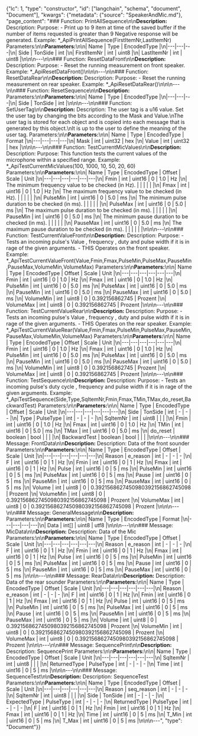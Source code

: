 {"lc": 1, "type": "constructor", "id": ["langchain", "schema", "document", "Document"], "kwargs": {"metadata": {"source": "SpeakerAndMic.md"}, "page_content": "### Function: PrintAllSequence\n\n**Description:** Description: Purpose: - Print up to 9 item at time of the saved buffer if the number of items requested is greater than 9 Negative response will be generated. Example: *_ApiPrintAllSequence(FirstItemNr,LastItemNr) Parameters:\n\n**Parameters:**\n\n| Name | Type | EncodedType |\n|---|---|---|\n| Side | TonSide | int |\n| FirstItemNr | int | uint8 |\n| LastItemNr | int | uint8 |\n\n\n---\n\n### Function: ResetDataFront\n\n**Description:** Description: Purpose: - Reset the running measurement on front speaker. Example: *_ApiResetDataFront()\n\n\n---\n\n### Function: ResetDataRear\n\n**Description:** Description: Purpose: - Reset the running measurement on rear speaker. Example: *_ApiResetDataRear()\n\n\n---\n\n### Function: ResetSequence\n\n**Description:** Parameters:\n\n**Parameters:**\n\n| Name | Type | EncodedType |\n|---|---|---|\n| Side | TonSide | int |\n\n\n---\n\n### Function: SetUserTag\n\n**Description:** Description: The user tag is a u16 value. Set the user tag by changing the bits according to the Mask and Value.\nThe user tag is stored for each object and is copied into each message that is generated by this object.\nIt is up to the user to define the meaning of the user tag. Parameters:\n\n**Parameters:**\n\n| Name | Type | EncodedType | Format |\n|---|---|---|---|\n| Mask | int | uint32 | hex |\n| Value | int | uint32 | hex |\n\n\n---\n\n### Function: TestCurrentMicValues\n\n**Description:** Description: Purpose: This function tests the current values of the microphone within a specified range. Example: *_ApiTestCurrentMicValues(100, 1000, 10, 50, 20, 60) Parameters:\n\n**Parameters:**\n\n| Name | Type | EncodedType | Offset | Scale | Unit |\n|---|---|---|---|---|---|\n| Fmin | int | uint16 | 0 | 1.0 | Hz |\n| The minimum frequency value to be checked (in Hz). |  |  |  |  |  |\n| Fmax | int | uint16 | 0 | 1.0 | Hz |\n| The maximum frequency value to be checked (in Hz). |  |  |  |  |  |\n| PulseMin | int | uint16 | 0 | 5.0 | ms |\n| The minimum pulse duration to be checked (in ms). |  |  |  |  |  |\n| PulseMax | int | uint16 | 0 | 5.0 | ms |\n| The maximum pulse duration to be checked (in ms). |  |  |  |  |  |\n| PauseMin | int | uint16 | 0 | 5.0 | ms |\n| The minimum pause duration to be checked (in ms). |  |  |  |  |  |\n| PauseMax | int | uint16 | 0 | 5.0 | ms |\n| The maximum pause duration to be checked (in ms). |  |  |  |  |  |\n\n\n---\n\n### Function: TestCurrentValueFront\n\n**Description:** Description: Purpose: - Tests an incoming pulse's Value , frequency , duty and pulse width if it is in rage of the given arguments. - THIS Operates on the front speaker. Example: *_ApiTestCurrentValueFront(Value,Fmin,Fmax,PulseMin,PulseMax,PauseMin,PauseMax,VolumeMin,VolumeMax) Parameters:\n\n**Parameters:**\n\n| Name | Type | EncodedType | Offset | Scale | Unit |\n|---|---|---|---|---|---|\n| Fmin | int | uint16 | 0 | 1.0 | Hz |\n| Fmax | int | uint16 | 0 | 1.0 | Hz |\n| PulseMin | int | uint16 | 0 | 5.0 | ms |\n| PulseMax | int | uint16 | 0 | 5.0 | ms |\n| PauseMin | int | uint16 | 0 | 5.0 | ms |\n| PauseMax | int | uint16 | 0 | 5.0 | ms |\n| VolumeMin | int | uint8 | 0 | 0.392156862745 | Prozent |\n| VolumeMax | int | uint8 | 0 | 0.392156862745 | Prozent |\n\n\n---\n\n### Function: TestCurrentValueRear\n\n**Description:** Description: Purpose: - Tests an incoming pulse's Value , frequency , duty and pulse width if it is in rage of the given arguments. - THIS Operates on the rear speaker. Example: *_ApiTestCurrentValueRear(Value,Fmin,Fmax,PulseMin,PulseMax,PauseMin,PauseMax,VolumeMin,VolumeMax) Parameters:\n\n**Parameters:**\n\n| Name | Type | EncodedType | Offset | Scale | Unit |\n|---|---|---|---|---|---|\n| Fmin | int | uint16 | 0 | 1.0 | Hz |\n| Fmax | int | uint16 | 0 | 1.0 | Hz |\n| PulseMin | int | uint16 | 0 | 5.0 | ms |\n| PulseMax | int | uint16 | 0 | 5.0 | ms |\n| PauseMin | int | uint16 | 0 | 5.0 | ms |\n| PauseMax | int | uint16 | 0 | 5.0 | ms |\n| VolumeMin | int | uint8 | 0 | 0.392156862745 | Prozent |\n| VolumeMax | int | uint8 | 0 | 0.392156862745 | Prozent |\n\n\n---\n\n### Function: TestSequence\n\n**Description:** Description: Purpose: - Tests an incoming pulse's duty cycle , frequency and pulse width if it is in rage of the given arguments. Example: *_ApiTestSequence(Side,Type,SqItemNr,Fmin,Fmax,TMin,TMax,do_reset,BackwardTest) Parameters:\n\n**Parameters:**\n\n| Name | Type | EncodedType | Offset | Scale | Unit |\n|---|---|---|---|---|---|\n| Side | TonSide | int | - | - | - |\n| Type | PulseType | int | - | - | - |\n| SqItemNr | int | uint8 |  |  |  |\n| Fmin | int | uint16 | 0 | 1.0 | Hz |\n| Fmax | int | uint16 | 0 | 1.0 | Hz |\n| TMin | int | uint16 | 0 | 5.0 | ms |\n| TMax | int | uint16 | 0 | 5.0 | ms |\n| do_reset | boolean | bool |  |  |  |\n| BackwardTest | boolean | bool |  |  |  |\n\n\n---\n\n### Message: FrontData\n\n**Description:** Description: Data of the front sounder Parameters:\n\n**Parameters:**\n\n| Name | Type | EncodedType | Offset | Scale | Unit |\n|---|---|---|---|---|---|\n| Reason | e_reason | int | - | - | - |\n| F | int | uint16 | 0 | 1 | Hz |\n| Fmin | int | uint16 | 0 | 1 | Hz |\n| Fmax | int | uint16 | 0 | 1 | Hz |\n| Pulse | int | uint16 | 0 | 5 | ms |\n| PulseMin | int | uint16 | 0 | 5 | ms |\n| PulseMax | int | uint16 | 0 | 5 | ms |\n| Pause | int | uint16 | 0 | 5 | ms |\n| PauseMin | int | uint16 | 0 | 5 | ms |\n| PauseMax | int | uint16 | 0 | 5 | ms |\n| Volume | int | uint8 | 0 | 0.3921568627450980392156862745098 | Prozent |\n| VolumeMin | int | uint8 | 0 | 0.3921568627450980392156862745098 | Prozent |\n| VolumeMax | int | uint8 | 0 | 0.3921568627450980392156862745098 | Prozent |\n\n\n---\n\n### Message: GeneralMessage\n\n**Description:** Parameters:\n\n**Parameters:**\n\n| Name | Type | EncodedType | Format |\n|---|---|---|---|\n| Data | int[] | uint8 | utf8 |\n\n\n---\n\n### Message: MicData\n\n**Description:** Description: Data of the Mic Parameters:\n\n**Parameters:**\n\n| Name | Type | EncodedType | Offset | Scale | Unit |\n|---|---|---|---|---|---|\n| Reason | e_reason | int | - | - | - |\n| F | int | uint16 | 0 | 1 | Hz |\n| Fmin | int | uint16 | 0 | 1 | Hz |\n| Fmax | int | uint16 | 0 | 1 | Hz |\n| Pulse | int | uint16 | 0 | 5 | ms |\n| PulseMin | int | uint16 | 0 | 5 | ms |\n| PulseMax | int | uint16 | 0 | 5 | ms |\n| Pause | int | uint16 | 0 | 5 | ms |\n| PauseMin | int | uint16 | 0 | 5 | ms |\n| PauseMax | int | uint16 | 0 | 5 | ms |\n\n\n---\n\n### Message: RearData\n\n**Description:** Description: Data of the rear sounder Parameters:\n\n**Parameters:**\n\n| Name | Type | EncodedType | Offset | Scale | Unit |\n|---|---|---|---|---|---|\n| Reason | e_reason | int | - | - | - |\n| F | int | uint16 | 0 | 1 | Hz |\n| Fmin | int | uint16 | 0 | 1 | Hz |\n| Fmax | int | uint16 | 0 | 1 | Hz |\n| Pulse | int | uint16 | 0 | 5 | ms |\n| PulseMin | int | uint16 | 0 | 5 | ms |\n| PulseMax | int | uint16 | 0 | 5 | ms |\n| Pause | int | uint16 | 0 | 5 | ms |\n| PauseMin | int | uint16 | 0 | 5 | ms |\n| PauseMax | int | uint16 | 0 | 5 | ms |\n| Volume | int | uint8 | 0 | 0.3921568627450980392156862745098 | Prozent |\n| VolumeMin | int | uint8 | 0 | 0.3921568627450980392156862745098 | Prozent |\n| VolumeMax | int | uint8 | 0 | 0.3921568627450980392156862745098 | Prozent |\n\n\n---\n\n### Message: SequencePrint\n\n**Description:** Description: SequencePrint Parameters:\n\n**Parameters:**\n\n| Name | Type | EncodedType | Offset | Scale | Unit |\n|---|---|---|---|---|---|\n| SqItemNr | int | uint8 |  |  |  |\n| ReturnedType | PulseType | int | - | - | - |\n| Time | int | uint16 | 0 | 5 | ms |\n\n\n---\n\n### Message: SequenceTest\n\n**Description:** Description: SequenceTest Parameters:\n\n**Parameters:**\n\n| Name | Type | EncodedType | Offset | Scale | Unit |\n|---|---|---|---|---|---|\n| Reason | seq_reason | int | - | - | - |\n| SqItemNr | int | uint8 |  |  |  |\n| Side | TonSide | int | - | - | - |\n| ExpectedType | PulseType | int | - | - | - |\n| ReturnedType | PulseType | int | - | - | - |\n| F | int | uint16 | 0 | 1 | Hz |\n| Fmin | int | uint16 | 0 | 1 | Hz |\n| Fmax | int | uint16 | 0 | 1 | Hz |\n| Time | int | uint16 | 0 | 5 | ms |\n| T_Min | int | uint16 | 0 | 5 | ms |\n| T_Max | int | uint16 | 0 | 5 | ms |\n\n\n---", "type": "Document"}}